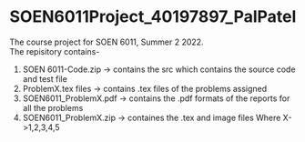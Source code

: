# SOEN6011Project_40197897_PalPatel
The course project for SOEN 6011, Summer 2 2022.  
The repisitory contains-
1) SOEN 6011-Code.zip -> contains the src which contains the source code and test file
2) ProblemX.tex files -> contains .tex files of the problems assigned
3) SOEN6011_ProblemX.pdf -> contains the .pdf formats of the reports for all the problems
4) SOEN6011_ProblemX.zip -> containes the .tex and image files
Where X->1,2,3,4,5
